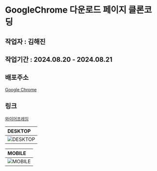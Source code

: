 # GoogleChrome 다운로드 페이지 클론코딩

## 작업자 : 김해진

## 작업기간 : 2024.08.20 - 2024.08.21

## 배포주소
[Google Chrome](https://myjin0806.github.io/Clone_GoogleChrome/)

## 링크
[와이어프레임](https://docs.google.com/presentation/d/1GrIkAb7BpoPvE7VQiu9HIFZ9LSevulPP/edit?usp=drive_link&ouid=116868756633642900730&rtpof=true&sd=true)

| DESKTOP                                                                                                    |
| :---------------------------------------------------------------------------------------------------------------------- |
| ![DESKTOP](https://github.com/user-attachments/assets/cbe3d30b-6733-430b-a19d-763ac33c4cbd) |

| MOBILE                                                                                                    |
| :---------------------------------------------------------------------------------------------------------------------- |
|![MOBILE](https://github.com/user-attachments/assets/459f636f-2f1c-4fcf-93ff-db921566dba0)|
